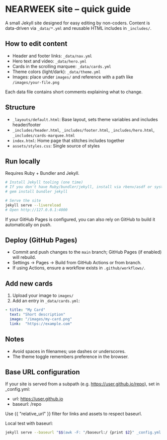 # NEARWEEK site – quick guide

A small Jekyll site designed for easy editing by non-coders. Content is data-driven via `_data/*.yml` and reusable HTML includes in `_includes/`.

## How to edit content

- Header and footer links: `_data/nav.yml`
- Hero text and video: `_data/hero.yml`
- Cards in the scrolling marquee: `_data/cards.yml`
- Theme colors (light/dark): `_data/theme.yml`
- Images: place under `images/` and reference with a path like `/images/your-file.png`

Each data file contains short comments explaining what to change.

## Structure

- `_layouts/default.html`: Base layout, sets theme variables and includes header/footer
- `_includes/header.html`, `_includes/footer.html`, `_includes/hero.html`, `_includes/cards-marquee.html`
- `index.html`: Home page that stitches includes together
- `assets/styles.css`: Single source of styles

## Run locally

Requires Ruby + Bundler and Jekyll.

```bash
# Install Jekyll tooling (one time)
# If you don't have Ruby/bundler/jekyll, install via rbenv/asdf or system Ruby
# gem install bundler jekyll

# Serve the site
jekyll serve --livereload
# Open http://127.0.0.1:4000
```

If your GitHub Pages is configured, you can also rely on GitHub to build it automatically on push.

## Deploy (GitHub Pages)

- Commit and push changes to the `main` branch; GitHub Pages (if enabled) will rebuild.
- Settings → Pages → Build from GitHub Actions or from branch.
- If using Actions, ensure a workflow exists in `.github/workflows/`.

## Add new cards

1. Upload your image to `images/`
2. Add an entry in `_data/cards.yml`:

```yaml
- title: "My Card"
  text: "Short description"
  image: "/images/my-card.png"
  link:  "https://example.com"
```

## Notes

- Avoid spaces in filenames; use dashes or underscores.
- The theme toggle remembers preference in the browser.

## Base URL configuration

If your site is served from a subpath (e.g. https://user.github.io/repo), set in _config.yml:

- url: https://user.github.io
- baseurl: /repo

Use {{ "relative_url" }} filter for links and assets to respect baseurl.

Local test with baseurl:

```bash
jekyll serve --baseurl "$$(awk -F: "/baseurl:/ {print $2}" _config.yml | xargs)"
```


